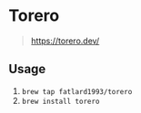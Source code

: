 # Torero

> https://torero.dev/

## Usage

1. `brew tap fatlard1993/torero`
2. `brew install torero`
